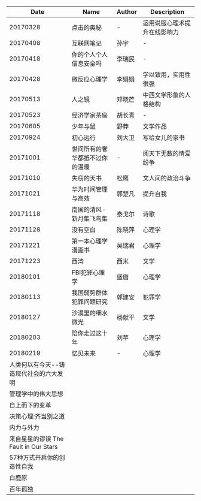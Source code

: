 Date|Name|Author|Description
---|---|---|---
20170328|点击的奥秘|-|运用说服心理术提升在线影响力
20170408|互联网笔记|孙宇|-
20170418|你的个人个人信息安全吗|李瑞民|-
20170428|微反应心理学|李娟娟|学以致用，实用性很强
20170513|人之镜|邓晓芒|中西文学形象的人格结构
20170523|经济学家茶座|胡长青|-
20170605|少年与鼠|野莽|文学作品
20170924|初心远行|刘大卫|写给女儿的家书
20171001|世间所有的奢华都抵不过你的温暖|-|阅天下无数的情爱纷争
20171010|失窃的天书|松鹰|文人间的政治斗争
20171021|华为时间管理与高效|郭楚凡|提升自我
20171118|南国的清风-新月集飞鸟集|泰戈尔|诗歌
20171128|没有空白|陈晓萍|心理学
20171221|第一本心理学漫画书|吴瑞君|心理学
20171223|西湾|西米|文学
20180101|FBI犯罪心理学|盛唐|心理学
20180113|我国弱势群体犯罪问题研究|郭建安|犯罪学
20180127|沙漠里的细水微光|杨献平|文学
20180203|陪你走过这十年|刘苹|心理学
20180219|忆见未来|-|心理学
|人类何以有今天--铸造现代社会的六大发明
|管理学中的伟大思想
|自上而下的变革
|决策心理:齐当别之道
|内力与外力
|来自星星的谬误 The Fault in Our Stars
|57种方式开启你的创造性自我
|白鹿原
|百年孤独

